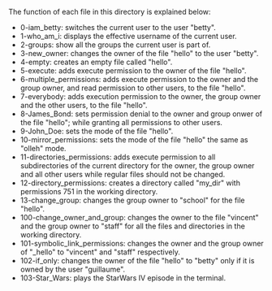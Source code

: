 The function of each file in this directory is explained below:
- 0-iam_betty: switches the current user to the user "betty".
- 1-who_am_i: displays the effective username of the current user.
- 2-groups: show all the groups the current user is part of.
- 3-new_owner: changes the owner of the file "hello" to the user "betty".
- 4-empty: creates an empty file called "hello".
- 5-execute: adds execute permission to the owner of the file "hello".
- 6-multiple_permissions: adds execute permission to the owner and the group owner, and read permission to other users, to the file "hello".
- 7-everybody:  adds execution permission to the owner, the group owner and the other users, to the file "hello".
- 8-James_Bond: sets permission denial to the owner and group onwer of the file "hello"; while granting all permissions to other users.
- 9-John_Doe: sets the mode of the file "hello".
- 10-mirror_permissions: sets the mode of the file "hello" the same as "olleh" mode.
- 11-directories_permissions: adds execute permission to all subdirectories of the current directory for the owner, the group owner and all other users while regular files should not be changed.
- 12-directory_permissions: creates a directory called "my_dir" with permissions 751 in the working directory.
- 13-change_group: changes the group owner to "school" for the file "hello".
- 100-change_owner_and_group: changes the owner to the file "vincent" and the group owner to "staff" for all the files and directories in the working directory.
- 101-symbolic_link_permissions: changes the owner and the group owner of "_hello" to "vincent" and "staff" respectively.
- 102-if_only: changes the owner of the file "hello" to "betty" only if it is owned by the user "guillaume".
- 103-Star_Wars: plays the StarWars IV episode in the terminal.
